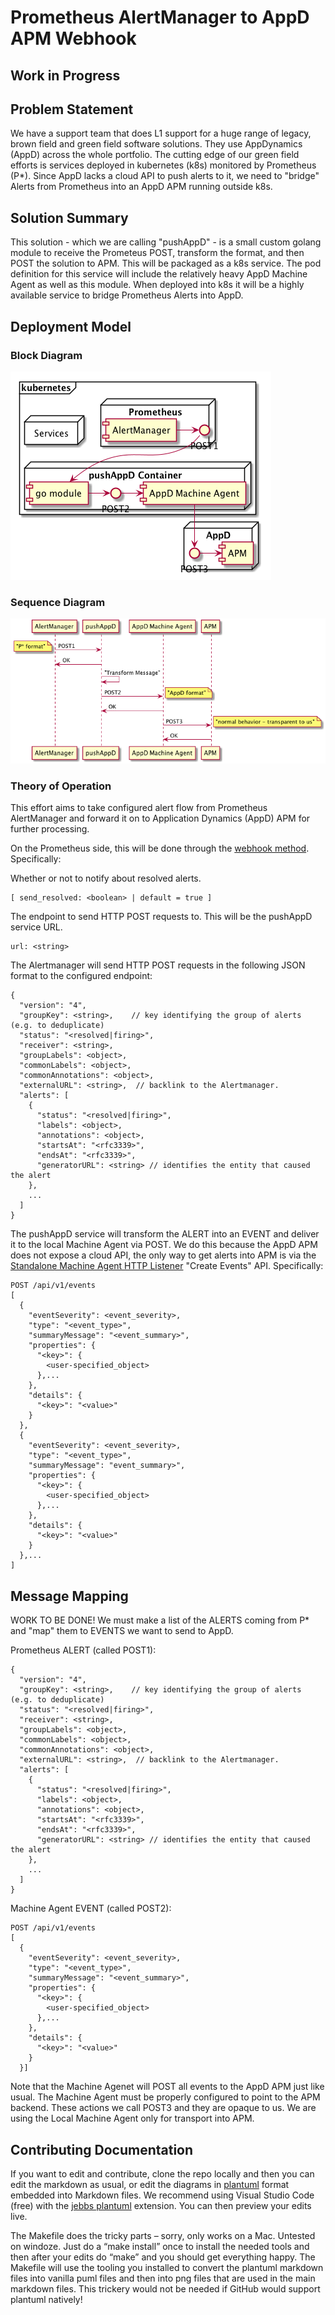 # Prometheus AlertManager to AppD APM Webhook

## Work in Progress

## Problem Statement

We have a support team that does L1 support for a huge range of legacy, brown field and green field software solutions.  They use AppDynamics (AppD) across the whole portfolio.  The cutting edge of our green field efforts is services deployed in kubernetes (k8s) monitored by Prometheus (P*).  Since AppD lacks a cloud API to push alerts to it, we need to "bridge" Alerts from Prometheus into an AppD APM running outside k8s.  

## Solution Summary

This solution - which we are calling "pushAppD" - is a small custom golang module to receive the Prometeus POST, transform the format, and then POST the solution to APM.  This will be packaged as a k8s service.  The pod definition for this service will include the relatively heavy AppD Machine Agent as well as this module.  When deployed into k8s it will be a highly available service to bridge Prometheus Alerts into AppD.

## Deployment Model

### Block Diagram


![Block Diagram](block-diagram.md.png)

### Sequence Diagram

![Sequence Diagram](sequence.md.png)


### Theory of Operation

This effort aims to take configured alert flow from Prometheus AlertManager and forward it on to Application Dynamics (AppD) APM for further processing.

On the Prometheus side, this will be done through the [webhook method](https://prometheus.io/docs/alerting/configuration/#webhook_config).  Specifically:

Whether or not to notify about resolved alerts.  

```
[ send_resolved: <boolean> | default = true ]
```
The endpoint to send HTTP POST requests to.  This will be the pushAppD service URL.  

```
url: <string>
```
The Alertmanager will send HTTP POST requests in the following JSON format to the configured endpoint:  

```
{
  "version": "4",
  "groupKey": <string>,    // key identifying the group of alerts (e.g. to deduplicate)
  "status": "<resolved|firing>",
  "receiver": <string>,
  "groupLabels": <object>,
  "commonLabels": <object>,
  "commonAnnotations": <object>,
  "externalURL": <string>,  // backlink to the Alertmanager.
  "alerts": [
    {
      "status": "<resolved|firing>",
      "labels": <object>,
      "annotations": <object>,
      "startsAt": "<rfc3339>",
      "endsAt": "<rfc3339>",
      "generatorURL": <string> // identifies the entity that caused the alert
    },
    ...
  ]
}
```

The pushAppD service will transform the ALERT into an EVENT and deliver it to the local Machine Agent via POST.
We do this because the AppD APM does not expose a cloud API, the only way to get alerts into APM is via the [Standalone Machine Agent HTTP Listener](https://docs.appdynamics.com/display/PRO44/Standalone+Machine+Agent+HTTP+Listener) "Create Events" API.  Specifically:

```
POST /api/v1/events  
[
  {
    "eventSeverity": <event_severity>,
    "type": "<event_type>",
    "summaryMessage": "<event_summary>",
    "properties": {
      "<key>": {
        <user-specified_object>
      },...
    },
    "details": {
      "<key>": "<value>"
    }
  },
  {
    "eventSeverity": <event_severity>,
    "type": "<event_type>",
    "summaryMessage": "event_summary>",
    "properties": {
      "<key>": {
        <user-specified_object>
      },...
    },
    "details": {
      "<key>": "<value>"
    }
  },...
]
```

## Message Mapping

WORK TO BE DONE!  We must make a list of the ALERTS coming from P* and "map" them to EVENTS we want to send to AppD.

Prometheus ALERT (called POST1):

```
{
  "version": "4",
  "groupKey": <string>,    // key identifying the group of alerts (e.g. to deduplicate)
  "status": "<resolved|firing>",
  "receiver": <string>,
  "groupLabels": <object>,
  "commonLabels": <object>,
  "commonAnnotations": <object>,
  "externalURL": <string>,  // backlink to the Alertmanager.
  "alerts": [
    {
      "status": "<resolved|firing>",
      "labels": <object>,
      "annotations": <object>,
      "startsAt": "<rfc3339>",
      "endsAt": "<rfc3339>",
      "generatorURL": <string> // identifies the entity that caused the alert
    },
    ...
  ]
}
```

Machine Agent EVENT (called POST2):

```
POST /api/v1/events  
[
  {
    "eventSeverity": <event_severity>,
    "type": "<event_type>",
    "summaryMessage": "<event_summary>",
    "properties": {
      "<key>": {
        <user-specified_object>
      },...
    },
    "details": {
      "<key>": "<value>"
    }
  }]
```


Note that the Machine Agenet will POST all events to the AppD APM just like usual.  The Machine Agent must be properly configured to point to the APM backend.  These actions we call POST3 and they are opaque to us.  We are using the Local Machine Agent only for transport into APM.

## Contributing Documentation

If you want to edit and contribute, clone the repo locally and then you can edit the markdown as usual, or edit the diagrams in [plantuml](http://plantuml.com/) format embedded into Markdown files.  We recommend using Visual Studio Code (free) with the [jebbs plantuml](https://marketplace.visualstudio.com/items?itemName=jebbs.plantuml) extension.  You can then preview your edits live.  

The Makefile does the tricky parts – sorry, only works on a Mac.  Untested on windoze.  Just do a “make install” once to install the needed tools and then after your edits do “make” and you should get everything happy.  The Makefile will use the tooling you installed to convert the plantuml markdown files into vanilla puml files and then into png files that are used in the main markdown files.  This trickery would not be needed if GitHub would support plantuml natively!


